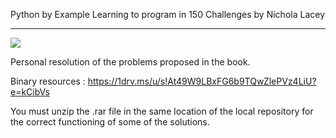 Python by Example
Learning to program in 150 Challenges
by Nichola Lacey

------------

![](https://1drv.ms/u/s!At49W9LBxFG6cYM9GpyMbE4EiGI?e=57yhbT)

Personal resolution of the problems proposed in the book.

Binary resources :
https://1drv.ms/u/s!At49W9LBxFG6b9TQwZlePVz4LiU?e=kCibVs

You must unzip the .rar file in the same location of the local repository for the correct functioning of some of the solutions.

